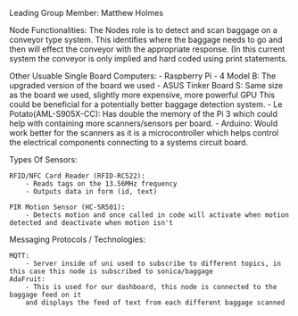 Leading Group Member:
    Matthew Holmes

Node Functionalities:
    The Nodes role is to detect and scan baggage on a conveyor type system. This identifies where the
baggage needs to go and then will effect the conveyor with the appropriate response.
(In this current system the conveyor is only implied and hard coded using print statements.


Other Usuable Single Board Computers:
    - Raspberry Pi - 4 Model B: The upgraded version of the board we used
    - ASUS Tinker Board S: Same size as the board we used, slightly more expensive, more powerful GPU
                            This could be beneficial for a potentially better baggage detection system.
    - Le Potato(AML-S905X-CC): Has double the memory of the Pi 3 which could help with containing more scanners/sensors per board.
    - Arduino: Would work better for the scanners as it is a microcontroller which helps control the electrical components connecting to a systems circuit board.


Types Of Sensors:

    RFID/NFC Card Reader (RFID-RC522):
        - Reads tags on the 13.56MHz frequency
        - Outputs data in form (id, text)

    PIR Motion Sensor (HC-SR501):
        - Detects motion and once called in code will activate when motion detected and deactivate when motion isn't



Messaging Protocols / Technologies: 

    MQTT:
        - Server inside of uni used to subscribe to different topics, in this case this node is subscribed to sonica/baggage
    AdaFruit:
        - This is used for our dashboard, this node is connected to the baggage feed on it 
        and displays the feed of text from each different baggage scanned
